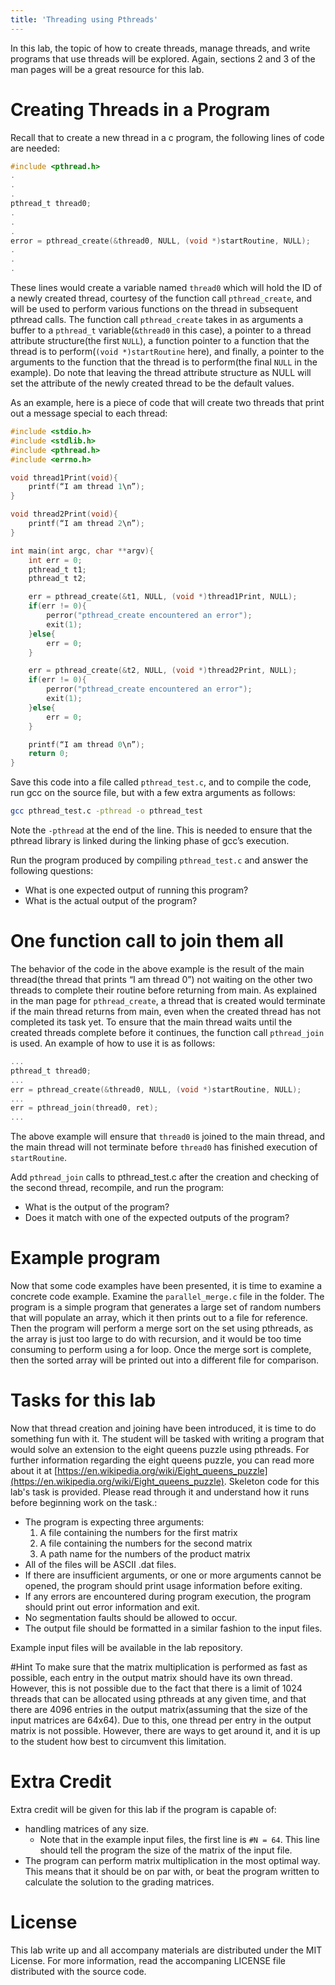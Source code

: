 ```yaml
---
title: 'Threading using Pthreads'
---
```


In this lab, the topic of how to create threads, manage threads, and write programs that use threads will be explored.  Again, sections 2 and 3 of the man pages will be a great resource for this lab.

# Creating Threads in a Program
Recall that to create a new thread in a c program, the following lines of code are needed:

~~~c
#include <pthread.h>
.
.
.
pthread_t thread0;
.
.
.
error = pthread_create(&thread0, NULL, (void *)startRoutine, NULL);
.
.
.
~~~

These lines would create a variable named `thread0` which will hold the ID of a newly created thread, courtesy of the function call `pthread_create`, and will be used to perform various functions on the thread in subsequent pthread calls.  The function call `pthread_create` takes in as arguments a buffer to a `pthread_t` variable(`&thread0` in this case), a pointer to a thread attribute structure(the first `NULL`), a function pointer to a function that the thread is to perform(`(void *)startRoutine` here), and finally, a pointer to the arguments to the function that the thread is to perform(the final `NULL` in the example).  Do note that leaving the thread attribute structure as NULL will set the attribute of the newly created thread to be the default values.

As an example, here is a piece of code that will create two threads that print out a message special to each thread:

~~~c
#include <stdio.h>
#include <stdlib.h>
#include <pthread.h>
#include <errno.h>

void thread1Print(void){
    printf(“I am thread 1\n”);
}

void thread2Print(void){
    printf(“I am thread 2\n”);
}

int main(int argc, char **argv){
    int err = 0;
    pthread_t t1;
    pthread_t t2;

    err = pthread_create(&t1, NULL, (void *)thread1Print, NULL);
    if(err != 0){
        perror("pthread_create encountered an error");
        exit(1);
    }else{
        err = 0;
    }

    err = pthread_create(&t2, NULL, (void *)thread2Print, NULL);
    if(err != 0){
        perror("pthread_create encountered an error");
        exit(1);
    }else{
        err = 0;
    }

    printf(“I am thread 0\n”);
    return 0;
}
~~~

Save this code into a file called `pthread_test.c`, and to compile the code, run gcc on the source file, but with a few extra arguments as follows:

~~~bash
gcc pthread_test.c -pthread -o pthread_test
~~~

Note the `-pthread` at the end of the line.  This is needed to ensure that the pthread library is linked during the linking phase of gcc’s execution.

Run the program produced by compiling `pthread_test.c` and answer the following questions:

- What is one expected output of running this program?
- What is the actual output of the program?

# One function call to join them all
The behavior of the code in the above example is the result of the main thread(the thread that prints “I am thread 0”) not waiting on the other two threads to complete their routine before returning from main.  As explained in the man page for `pthread_create`, a thread that is created would terminate if the main thread returns from main, even when the created thread has not completed its task yet.  To ensure that the main thread waits until the created threads complete before it continues, the function call `pthread_join` is used.  An example of how to use it is as follows:

~~~c
...
pthread_t thread0;
...
err = pthread_create(&thread0, NULL, (void *)startRoutine, NULL);
...
err = pthread_join(thread0, ret);
...
~~~

The above example will ensure that `thread0` is joined to the main thread, and the main thread will not terminate before `thread0` has finished execution of `startRoutine`.

Add `pthread_join` calls to pthread_test.c after the creation and checking of the second thread, recompile, and run the program:

- What is the output of the program?
- Does it match with one of the expected outputs of the program?

# Example program
Now that some code examples have been presented, it is time to examine a concrete code example.  Examine the `parallel_merge.c` file in the folder.  The program is a simple program that generates a large set of random numbers that will populate an array, which it then prints out to a file for reference.  Then the program will perform a merge sort on the set using pthreads, as the array is just too large to do with recursion, and it would be too time consuming to perform using a for loop.  Once the merge sort is complete, then the sorted array will be printed out into a different file for comparison.

# Tasks for this lab
Now that thread creation and joining have been introduced, it is time to do something fun with it.  The student will be tasked with writing a program that would solve an extension to the eight queens puzzle using pthreads.  For further information regarding the eight queens puzzle, you can read more about it at [https://en.wikipedia.org/wiki/Eight_queens_puzzle](https://en.wikipedia.org/wiki/Eight_queens_puzzle).  Skeleton code for this lab's task is provided.  Please read through it and understand how it runs before beginning work on the task.:

- The program is expecting three arguments: 
    1. A file containing the numbers for the first matrix
    2. A file containing the numbers for the second matrix
    3. A path name for the numbers of the product matrix
- All of the files will be ASCII .dat files.
- If there are insufficient arguments, or one or more arguments cannot be opened, the program should print usage information before exiting.
- If any errors are encountered during program execution, the program should print out error information and exit.  
- No segmentation faults should be allowed to occur.
- The output file should be formatted in a similar fashion to the input files.

Example input files will be available in the lab repository.

#Hint
To make sure that the matrix multiplication is performed as fast as possible, each entry in the output matrix should have its own thread. However, this is not possible due to the fact that there is a limit of 1024 threads that can be allocated using pthreads at any given time, and that there are 4096 entries in the output matrix(assuming that the size of the input matrices are 64x64). Due to this, one thread per entry in the output matrix is not possible. However, there are ways to get around it, and it is up to the student how best to circumvent this limitation.

# Extra Credit
Extra credit will be given for this lab if the program is capable of:

- handling matrices of any size.
    + Note that in the example input files, the first line is `#N = 64`. This line should tell the program the size of the matrix of the input file.
- The program can perform matrix multiplication in the most optimal way. This means that it should be on par with, or beat the program written to calculate the solution to the grading matrices.

# License
This lab write up and all accompany materials are distributed under the MIT License.  For more information, read the accompaning LICENSE file distributed with the source code.

